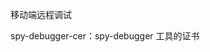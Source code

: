 <!--
 * @Description:
 * @Author: Lyf
 * @Github: https://github.com/MrFireOne/debug
 * @Date: 2019-11-01 11:47:14
 * @LastEditors: OBKoro1
 * @LastEditTime: 2019-11-01 11:49:01
 -->

移动端远程调试

spy-debugger-cer：spy-debugger 工具的证书
